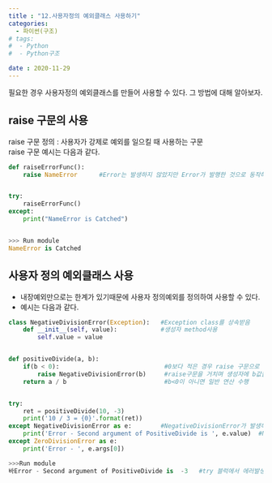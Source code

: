 ```yaml
---
title : "12.사용자정의 예외클래스 사용하기"
categories:
  - 파이썬(구조)
# tags:
#  - Python
#  - Python구조

date : 2020-11-29
---
```


필요한 경우 사용자정의 예외클래스를 만들어 사용할 수 있다. 그 방법에 대해 알아보자.  

raise 구문의 사용  
--- 

raise 구문 정의 : 사용자가 강제로 예외를 일으킬 때 사용하는 구문  
raise 구문 예시는 다음과 같다. 

```python  
def raiseErrorFunc():
    raise NameError      #Error는 발생하지 않았지만 Error가 발행한 것으로 동작하도록 함 


try:
    raiseErrorFunc()
except:
    print("NameError is Catched")


>>> Run module
NameError is Catched

```

사용자 정의 예외클래스 사용 
--- 

- 내장예외만으로는 한계가 있기때문에 사용자 정의예외를 정의하여 사용할 수 있다.  
- 예시는 다음과 같다.  

```python 
class NegativeDivisionError(Exception):   #Exception class를 상속받음 
    def __init__(self, value):            #생성자 method사용
        self.value = value


def positiveDivide(a, b):
    if(b < 0):                             #0보다 적은 경우 raise 구문으로 사용
        raise NegativeDivisionError(b)     #raise구문을 거치며 생성자에 b값을 보냄 (value=b)
    return a / b                           #b<0이 아니면 일반 연산 수행


try:
    ret = positiveDivide(10, -3)
    print('10 / 3 = {0}'.format(ret))
except NegativeDivisionError as e:        #NegativeDivisionError가 발생하면 e라는 인자이름으로 받아서 처리
    print('Error - Second argument of PositiveDivide is ', e.value)  #NegativeDivision Error의 value값을 출력
except ZeroDivisionError as e:
    print('Error - ', e.args[0])

>>>Run module
바Error - Second argument of PositiveDivide is  -3   #try 블럭에서 에러발생, 첫번째 except 구분에서 예외처리 발생

```
